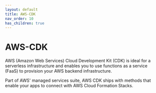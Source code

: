 ```yaml
---
layout: default
title: AWS-CDK
nav_order: 10
has_children: true
---
```


# AWS-CDK

AWS (Amazon Web Services) Cloud Development Kit (CDK) is ideal for a serverless infrastructure and enables you to use functions as a service (FaaS) to provision your AWS backend infrastructure.

Part of AWS' managed services suite, AWS CDK ships with methods that enable your apps to connect with AWS Cloud Formation Stacks.
